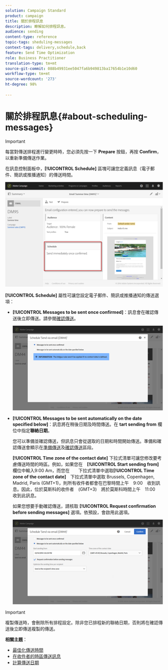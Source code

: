 ```yaml
---
solution: Campaign Standard
product: campaign
title: 關於排程訊息
description: 瞭解如何排程訊息。
audience: sending
content-type: reference
topic-tags: sheduling-messages
context-tags: delivery,schedule,back
feature: Send Time Optimization
role: Business Practitioner
translation-type: tm+mt
source-git-commit: 088b49931ee5047fa6b949813ba17654b1e10d60
workflow-type: tm+mt
source-wordcount: '273'
ht-degree: 98%

---
```



# 關於排程訊息{#about-scheduling-messages}

>[!IMPORTANT]
>
>每當對傳送排程進行變更時時，您必須先按一下 **Prepare** 按鈕，再按 **Confirm**，以重新準備傳送作業。

在訊息控制面板中，**[!UICONTROL Schedule]** 區塊可讓您定義訊息（電子郵件、簡訊或推播通知）的傳送時間。

![](assets/delivery_dashboard.png)

**[!UICONTROL Schedule]** 屬性可讓您設定電子郵件、簡訊或推播通知的傳送選項：

* **[!UICONTROL Messages to be sent once confirmed]**：訊息會在確認傳送後立即傳送。請參閱[確認傳送](../../sending/using/confirming-the-send.md)。

   ![](assets/delivery_planning_1.png)

* **[!UICONTROL Messages to be sent automatically on the date specified below]**：訊息將在稍後日期及時間傳送。在 **tart sending from** 欄位中指定&#x200B;**聯絡日期**。

   您可以準備並確認傳送，但訊息只會從選取的日期和時間開始傳送。準備和確認傳送會顯示在[準備傳送](../../sending/using/preparing-the-send.md)及[確認傳送](../../sending/using/confirming-the-send.md)區段。

   **[!UICONTROL Time zone of the contact date]** 下拉式清單可讓您修改要考慮傳送時間的時區。例如，如果您在　**[!UICONTROL Start sending from]**　欄位中輸入9:00 Am，而您在　　下拉式清單中選取&#x200B;**[!UICONTROL Time zone of the contact date]**　下拉式清單中選取 Brussels, Copenhagen, Madrid, Paris (GMT+1)，則所有收件者都會在巴黎時間上午　9:00　收到訊息。因此，位於莫斯科的收件者　(GMT+3)　將於莫斯科時間上午　11:00　收到此訊息。

   如果您想要手動確認傳送，請核取 **[!UICONTROL Request confirmation before sending messages]** 選項。依預設，會啟用此選項。

   ![](assets/delivery_planning.png)

>[!IMPORTANT]
>
>複製傳送時，會刪除所有排程設定。除非您已排程新的聯絡日期，否則將在確認傳送後立即傳送複製的傳送。

**相關主題**：

* [最佳化傳送時間](../../sending/using/optimizing-the-sending-time.md)
* [在收件者的時區傳送訊息](../../sending/using/sending-messages-at-the-recipient-s-time-zone.md)
* [計算傳送日期](../../sending/using/computing-the-sending-date.md)

